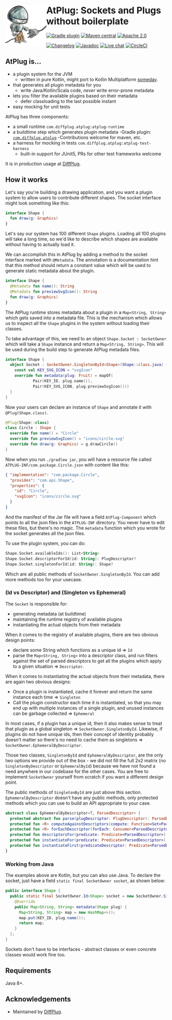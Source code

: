 # <img align="left" src="_images/logo_128.png"> AtPlug: Sockets and Plugs without boilerplate

<!---freshmark shields
output = [
    link(shield('Gradle plugin', 'plugins.gradle.org', 'com.diffplug.atplug', 'blue'), 'https://plugins.gradle.org/plugin/com.diffplug.spotless-changelog'),
    link(shield('Maven central', 'mavencentral', 'available', 'blue'), 'https://search.maven.org/search?q=g:com.diffplug.spotless-changelog'),
    link(shield('Apache 2.0', 'license', 'apache-2.0', 'blue'), 'https://tldrlegal.com/license/apache-license-2.0-(apache-2.0)'),
    '',
    link(shield('Changelog', 'changelog', versionLast, 'brightgreen'), 'CHANGELOG.md'),
    link(shield('Javadoc', 'javadoc', 'yes', 'brightgreen'), 'https://javadoc.jitpack.io/com/github/diffplug/spotless-changelog/spotless-changelog-agg/release~{{versionLast}}/javadoc/'),
    link(shield('Live chat', 'gitter', 'chat', 'brightgreen'), 'https://gitter.im/diffplug/spotless-changelog'),
    link(image('CircleCI', 'https://circleci.com/gh/diffplug/spotless-changelog.svg?style=shield'), 'https://circleci.com/gh/diffplug/spotless-changelog')
    ].join('\n');
-->
[![Gradle plugin](https://img.shields.io/badge/plugins.gradle.org-com.diffplug.atplug-blue.svg)](https://plugins.gradle.org/plugin/com.diffplug.spotless-changelog)
[![Maven central](https://img.shields.io/badge/mavencentral-available-blue.svg)](https://search.maven.org/search?q=g:com.diffplug.spotless-changelog)
[![Apache 2.0](https://img.shields.io/badge/license-apache--2.0-blue.svg)](https://tldrlegal.com/license/apache-license-2.0-(apache-2.0))

[![Changelog](https://img.shields.io/badge/changelog-0.1.0-brightgreen.svg)](CHANGELOG.md)
[![Javadoc](https://img.shields.io/badge/javadoc-yes-brightgreen.svg)](https://javadoc.jitpack.io/com/github/diffplug/spotless-changelog/spotless-changelog-agg/release~0.1.0/javadoc/)
[![Live chat](https://img.shields.io/badge/gitter-chat-brightgreen.svg)](https://gitter.im/diffplug/spotless-changelog)
[![CircleCI](https://circleci.com/gh/diffplug/spotless-changelog.svg?style=shield)](https://circleci.com/gh/diffplug/spotless-changelog)
<!---freshmark /shields -->


## AtPlug is...

- a plugin system for the JVM
  - written in pure Kotlin, might port to Kotlin Multiplatform [someday](https://github.com/diffplug/atplug/issues/1).
- that generates all plugin metadata for you
  - write Java/Kotlin/Scala code, *never* write error-prone metadata
- lets you filter the available plugins based on their metadata
  - defer classloading to the last possible instant
- easy mocking for unit tests

AtPlug has three components:

- a small runtime `com.diffplug.atplug:atplug-runtime`
- a buildtime step which generates plugin metadata
  -Gradle plugin: [`com.diffplug.atplug`](https://plugins.gradle.org/plugin/com.diffplug.atplug)
  -Contributions welcome for maven, etc.
- a harness for mocking in tests `com.diffplug.atplug:atplug-test-harness`
  - built-in support for JUnit5, PRs for other test frameworks welcome

It is in production usage at [DiffPlug](https://www.diffplug.com).

## How it works

Let's say you're building a drawing application, and you want a plugin system to allow users to contribute different shapes. The socket interface might look something like this:

```kotlin
interface Shape {
  fun draw(g: Graphics)
}
```

Let's say our system has 100 different `Shape` plugins.  Loading all 100 plugins will take a long time, so we'd like to describe which shapes are available without having to actually load it.

We can accomplish this in AtPlug by adding a method to the socket interface marked with `@Metadata`.  The annotation is a documentation hint that this method should return a constant value which will be used to generate static metadata about the plugin.

```kotlin
interface Shape {
  @Metadata fun name(): String
  @Metadata fun previewSvgIcon(): String
  fun draw(g: Graphics)
}
```

The AtPlug runtime stores metadata about a plugin in a `Map<String, String>` which gets saved into a metadata file.  This is the mechanism which allows us to inspect all the `Shape` plugins in the system without loading their classes.

To take advantage of this, we need to an object `Shape.Socket : SocketOwner` which will take a `Shape` instance and return a `Map<String, String>`.  This will be used during the build step to generate AtPlug metadata files.

```kotlin
interface Shape {
  object Socket : SocketOwner.SingletonById<Shape>(Shape::class.java) {
    const val KEY_SVG_ICON = "svgIcon"
    override fun metadata(plug: Fruit) = mapOf(
            Pair(KEY_ID, plug.name()),
            Pair(KEY_SVG_ICON, plug.previewSvgIcon()))
  }
}
```

Now your users can declare an instance of `Shape` and annotate it with `@Plug(Shape.class)`.

```kotlin
@Plug(Shape::class)
class Circle : Shape {
  override fun name() = "Circle"
  override fun previewSvgIcon() = "icons/circle.svg"
  override fun draw(g: Graphics) = g.drawCircle()
}
```

Now when you run `./gradlew jar`, you will have a resource file called `ATPLUG-INF/com.package.Circle.json` with content like this:

```json
{ "implementation": "com.package.Circle",
  "provides": "com.api.Shape",
  "properties": {
    "id": "Circle",
    "svgIcon": "icons/circle.svg"
  }
}
```

And the manifest of the Jar file will have a field `AtPlug-Component` which points to all the json files in the `ATPLUG-INF` directory. You never have to edit these files, but there's no magic. The `metadata` function which you wrote for the socket generates all the json files.

To use the plugin system, you can do:

```kotlin
Shape.Socket.availableIds(): List<String>
Shape.Socket.descriptorForId(id: String): PlugDescriptor?
Shape.Socket.singletonForId(id: String): Shape?
```

Which are all public methods of `SocketOwner.SingletonById`. You can add more methods too for your usecase.

### (Id vs Descriptor) and (Singleton vs Ephemeral)

The `Socket` is responsible for:

- generating metadata (at buildtime)
- maintaining the runtime registry of available plugins
- instantiating the actual objects from their metadata

When it comes to the registry of available plugins, there are two obvious design points:

- declare some String which functions as a unique id => `Id`
- parse the `Map<String, String>` into a descriptor class, and run filters against the set of parsed descriptors to get all the plugins which apply to a given situation => `Descriptor`.

When it comes to instantiating the actual objects from their metadata, there are again two obvious designs:

- Once a plugin is instantiated, cache it forever and return the same instance each time => `Singleton`
- Call the plugin constructor each time it is instantiated, so that you may end up with multiple instances of a single plugin, and unused instances can be garbage collected => `Ephemeral`

In most cases, if a plugin has a unique id, then it also makes sense to treat that plugin as a global singleton => `SocketOwner.SingletonById`. Likewise, if plugins do not have unique ids, then their concept of identity probably doesn't matter so there's no need to cache them as singletons => `SocketOwner.EphemeralByDescriptor`.

Those two classes, `SingletonById` and `EphemeralByDescriptor`, are the only two options we provide out of the box - we did not fill the full 2x2 matrix (no `SingletonByDescriptor` or `EphemeralById`) because we have not found a need anywhere in our codebase for the other cases. You are free to implement `SocketOwner` yourself from scratch if you want a different design point.

The public methods of `SingletonById` are just above this section. `EphemeralByDescriptor` doesn't have any public methods, only protected methods which you can use to build an API appropriate to your case.

```kotlin
abstract class EphemeralByDescriptor<T, ParsedDescriptor> {
  protected abstract fun parse(plugDescriptor: PlugDescriptor): ParsedDescriptor
  protected fun <R> computeAgainstDescriptors(compute: Function<Set<ParsedDescriptor>, R>) : R
  protected fun <R> forEachDescriptor(forEach: Consumer<ParsedDescriptor>)
  protected fun descriptorsFor(predicate: Predicate<ParsedDescriptor>): List<ParsedDescriptor>
  protected fun instantiateFor(predicate: Predicate<ParsedDescriptor>): List<T>
  protected fun instantiateFirst(predicateDescriptor: Predicate<ParsedDescriptor>, order: Comparator<ParsedDescriptor>, predicateInstance: Predicate<T>): T?
}
```

### Working from Java

The examples above are Kotlin, but you can also use Java. To declare the socket, just have a field `static final SocketOwner socket`, as shown below:

```java
public interface Shape {
  public static final SocketOwner.Id<Shape> socket = new SocketOwner.SingletonId<Shape>(Shape.class) {
    @Override
    public Map<String, String> metadata(Shape plug) {
      Map<String, String> map = new HashMap<>();
      map.put(KEY_ID, plug.name());
      return map;
    }
  };
}
```

Sockets don't have to be interfaces - abstract classes or even concrete classes would work fine too.

## Requirements

Java 8+.

## Acknowledgements

* Maintained by [DiffPlug](http://www.diffplug.com/).
